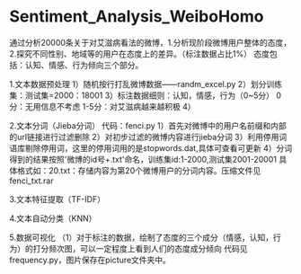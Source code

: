 # Sentiment_Analysis_WeiboHomo
通过分析20000条关于对艾滋病看法的微博，1.分析现阶段微博用户整体的态度，2.探究不同性别、地域等的用户在态度上的差异。（标注数据占比1%）
态度包括：认知、情感、行为倾向三个部分。

1.文本数据预处理
    1）随机按行打乱微博数据——randm_excel.py
    2）划分训练集：测试集=2000：18001
    3）标注数据细则：认知，情感，行为（0~5分）
        0分：无用信息不考虑
        1-5分：对艾滋病越来越积极
    4）



2.文本分词（Jieba分词）
    代码：fenci.py
    1）首先对微博中的用户名前缀和内部的url链接进行过滤删除
    2）对初步过滤的微博内容进行jieba分词
    3）利用停用词语库剔除停用词，这里的停用词用的是stopwords.dat,具体可查看可更新
    4）分词得到的结果按照'微博的id号+.txt'命名，训练集id:1-2000,测试集2001-20001
    具体格式如：20.txt：存储内容为第20个微博用户的分词内容。压缩文件见fenci_txt.rar

3.文本特征提取（TF-IDF）

4.文本自动分类（KNN）


5.数据可视化
（1）对于标注的数据，绘制了态度的三个成分（情感，认知，行为）的打分频次图，可以一定程度上看到人们的态度成分倾向
     代码见frequency.py，图片保存在picture文件夹中。
